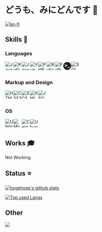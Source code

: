 # どうも、みにどんです 🙂

[![ko-fi](https://ko-fi.com/img/githubbutton_sm.svg)](https://ko-fi.com/L3L46FS43)

## Skills 🙌

### Languages

<img align="left" alt="Java" width="27px" height="27px" src="https://camo.githubusercontent.com/a870803f30db1d15495072fa9e946a7fa6a6fc1a47fe12324aaf7509c410fc4a/68747470733a2f2f6564656e742e6769746875622e696f2f537570657254696e7949636f6e732f696d616765732f7376672f6a6176612e737667"/>
<img align="left" alt="Kotlin" width="27px" height="27px" src="https://upload.wikimedia.org/wikipedia/commons/thumb/0/06/Kotlin_Icon.svg/2048px-Kotlin_Icon.svg.png"/>
<img align="left" alt="JavaScript" width="27px" height="27px" src="https://camo.githubusercontent.com/9496882abd182958bcea4238ab44f7eb8928d7a4144c150f18f6c55ceb9b4490/68747470733a2f2f6564656e742e6769746875622e696f2f537570657254696e7949636f6e732f696d616765732f7376672f6a6176617363726970742e737667"/>
<img align="left" alt="Vue" width="27px" height="27px" src="https://upload.wikimedia.org/wikipedia/commons/thumb/9/95/Vue.js_Logo_2.svg/1184px-Vue.js_Logo_2.svg.png"/>
<img align="left" alt="PHP" width="27px" height="27px" src="https://freeiconshop.com/wp-content/uploads/edd/php-flat.png"/>
<img align="left" alt="Ruby" width="27px" height="27px" src="https://upload.wikimedia.org/wikipedia/commons/thumb/7/73/Ruby_logo.svg/1024px-Ruby_logo.svg.png"/>
<img align="left" alt="Python" width="27px" height="27px" src="https://upload.wikimedia.org/wikipedia/commons/thumb/c/c3/Python-logo-notext.svg/2048px-Python-logo-notext.svg.png"/>
<img align="left" alt="Bash" width="27px" height="27px" src="https://raw.githubusercontent.com/github/explore/80688e429a7d4ef2fca1e82350fe8e3517d3494d/topics/terminal/terminal.png"/>
<img align="left" alt="SQL" width="27px" height="27px" src="https://i.imgur.com/ZKa8Wc8.png"/>

<br />
<br />

### Markup and Design

<img align="left" alt="HTML5" width="27px" height="27px" src="https://camo.githubusercontent.com/72e5df59529a42423d671ba4c02bfb327d917517bfff18595c5e5dc17a5abece/68747470733a2f2f6564656e742e6769746875622e696f2f537570657254696e7949636f6e732f696d616765732f7376672f68746d6c352e737667"/>
<img align="left" alt="CSS3" width="27px" height="27px" src="https://camo.githubusercontent.com/b788527f604d8e727fcc90d721984125bced85c8a1c9f8da69c6c4a3e51df3c5/68747470733a2f2f6564656e742e6769746875622e696f2f537570657254696e7949636f6e732f696d616765732f7376672f637373332e737667"/>
<img align="left" alt="SCSS" width="27px" height="27px" src="https://cdn.345tool.com/public/logos/scss-formatter-logo.png"/>
<img align="left" alt="XML" width="27px" height="27px" src="https://i.imgur.com/i6ZtksA.png"/>
<img align="left" alt="JSON" width="27px" height="27px" src="https://i.imgur.com/EJ4V5k9.png"/>

<br />
<br />

### OS

<img align="left" alt="UNIX-Based OS" width="27px" height="27px" src="https://camo.githubusercontent.com/875b2967090ac970937698e92e1bfeefdc6168b9afb428aabfe321e19d549d74/68747470733a2f2f6564656e742e6769746875622e696f2f537570657254696e7949636f6e732f696d616765732f7376672f6c696e75782e737667"/>
<img align="left" alt="Miracle Linux" width="27px" height="27px" src="https://store-images.s-microsoft.com/image/apps.61923.8ab8008d-12bc-445d-87f2-31c3333bbc94.0ffefd74-3fd1-434b-beaa-e74dc03efbab.86d46e92-6322-4815-ac65-4723f047b560"/>
<img align="left" alt="CentOS" width="27px" height="27px" src="https://4.bp.blogspot.com/-17Iss2YNiFs/Xemdci6R4NI/AAAAAAAAKII/HrohgMxuFJkX6qZNP15t2dzsrzzFoC7EACLcBGAsYHQ/s1600/centos-322.png"/>
<img align="left" alt="Ubuntu" width="27px" height="27px" src="https://cdn.icon-icons.com/icons2/70/PNG/512/ubuntu_14143.png"/>

<br />
<br />

## Works 🎓
Not Working.

## Status ⭐
[![hogehoge's github stats](https://github-readme-stats.vercel.app/api?username=M1n1don&hide=contribs&count_private=true&show_icons=true&theme=tokyonight)](https://github.com/M1n1don/)

[![Top used Langs](https://github-readme-stats.vercel.app/api/top-langs/?username=M1n1don&layout=compact&theme=tokyonight)](https://github.com/M1n1don/)

## Other
<a href="https://www.resume.id/m1n1don">
  <img src="https://assets.st-note.com/production/uploads/images/9671875/a3dd7cb0acf6df8be731a2ace6750692.png"
</a>
